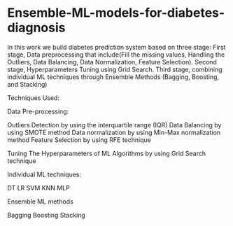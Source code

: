 # Ensemble-ML-models-for-diabetes-diagnosis
In this work we build diabetes prediction system based on three stage: First stage, Data preprocessing that include(Fill the missing values, Handling the Outliers, Data Balancing, Data Normalization, Feature Selection). Second stage, Hyperparameters Tuning using Grid Search. Third stage,  combining individual ML techniques through Ensemble Methods (Bagging, Boosting, and Stacking)

Techniques Used: 

Data Pre-processing:

Outliers Detection by using the interquartile range (IQR)
Data Balancing by using SMOTE method
Data normalization by using Min-Max normalization method
Feature Selection by using RFE technique 

Tuning The Hyperparameters of ML Algorithms by using  Grid Search technique

Individual ML techniques:

DT
LR
SVM
KNN
MLP

Ensemble ML methods

Bagging
Boosting
Stacking

